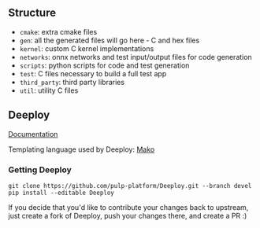 ## Structure

- `cmake`: extra cmake files
- `gen`: all the generated files will go here - C and hex files
- `kernel`: custom C kernel implementations
- `networks`: onnx networks and test input/output files for code generation
- `scripts`: python scripts for code and test generation
- `test`: C files necessary to build a full test app
- `third_party`: third party libraries
- `util`: utility C files

## Deeploy

[Documentation](https://pulp-platform.github.io/Deeploy/branch/devel/)

Templating language used by Deeploy: [Mako](https://www.makotemplates.org/)

### Getting Deeploy

```
git clone https://github.com/pulp-platform/Deeploy.git --branch devel
pip install --editable Deeploy
```

If you decide that you'd like to contribute your changes back to upstream, just create a fork of Deeploy, push your changes there, and create a PR :)
